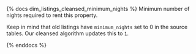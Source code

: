 {% docs dim_listings_cleansed_minimum_nights %}
Minimum number of nights required to rent this property.

Keep in mind that old listings have `minimum_nights` set to 0 in the source tables. Our cleansed algorithm updates this to `1`.

{% enddocs %}